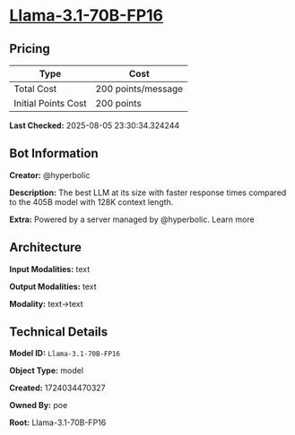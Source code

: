 # [Llama-3.1-70B-FP16](https://poe.com/Llama-3.1-70B-FP16)

## Pricing

| Type | Cost |
|------|------|
| Total Cost | 200 points/message |
| Initial Points Cost | 200 points |

**Last Checked:** 2025-08-05 23:30:34.324244


## Bot Information

**Creator:** @hyperbolic

**Description:** The best LLM at its size with faster response times compared to the 405B model with 128K context length.

**Extra:** Powered by a server managed by @hyperbolic. Learn more


## Architecture

**Input Modalities:** text

**Output Modalities:** text

**Modality:** text->text


## Technical Details

**Model ID:** `Llama-3.1-70B-FP16`

**Object Type:** model

**Created:** 1724034470327

**Owned By:** poe

**Root:** Llama-3.1-70B-FP16
